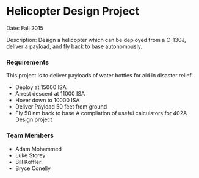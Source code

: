 # Helicopter Design Project

Date: Fall 2015

Description: Design a helicopter which can be deployed from a C-130J, deliver a payload, and fly back to base autonomously.

### Requirements
This project is to deliver payloads of water bottles for aid in disaster relief.

- Deploy at 15000 ISA
- Arrest descent at 11000 ISA
- Hover down to 10000 ISA
- Deliver Payload 50 feet from ground
- Fly 50 nm back to base
A compilation of useful calculators for 402A Design project


### Team Members
- Adam Mohammed
- Luke Storey
- Bill Koffler
- Bryce Conelly

